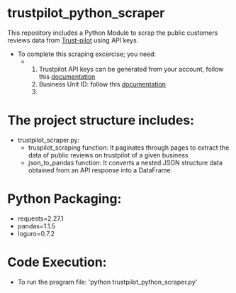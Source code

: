 # trustpilot_python_scraper
This repository includes a Python Module to scrap the public customers reviews data from [Trust-pilot](https://documentation-apidocumentation.trustpilot.com/business-units-api#get-a-business-unit's-reviews) using API keys. 
- To complete this scraping excercise; you need:
  - 1) Trustpilot API keys can be generated from your account, follow this [documentation](https://support.trustpilot.com/hc/en-us/articles/207309867-How-to-use-Trustpilot-APIs)
    2) Business Unit ID: follow this [documentation](https://documentation-apidocumentation.trustpilot.com/business-units-api-(public)#find-a-business-unit)
    3) 
# The project structure includes:
- trustpilot_scraper.py:
  - truspilot_scraping function: It paginates through pages to extract the data of public reviews on trustpilot of a given business
  - json_to_pandas function: It converts a nested JSON structure data obtained from an API response into a DataFrame.
    
# Python Packaging:
- requests=2.27.1
- pandas=1.1.5
- loguro=0.7.2
  
# Code Execution:
- To run the program file: 'python trustpilot_python_scraper.py'

